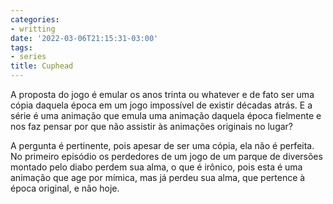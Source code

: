 ```yaml
---
categories:
- writting
date: '2022-03-06T21:15:31-03:00'
tags:
- series
title: Cuphead
---
```


A proposta do jogo é emular os anos trinta ou whatever e de fato ser uma cópia daquela época em um jogo impossível de existir décadas atrás. E a série é uma animação que emula uma animação daquela época fielmente e nos faz pensar por que não assistir às animações originais no lugar?

A pergunta é pertinente, pois apesar de ser uma cópia, ela não é perfeita. No primeiro episódio os perdedores de um jogo de um parque de diversões montado pelo diabo perdem sua alma, o que é irônico, pois esta é uma animação que age por mímica, mas já perdeu sua alma, que pertence à época original, e não hoje.

